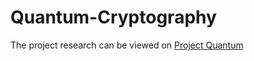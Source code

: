 # Quantum-Cryptography

The project research can be viewed on <a href="https://drive.google.com/file/d/1A4FLHk4TvmZprFcBGecIEbzDk4sVd-jk/preview"> Project Quantum </a>
